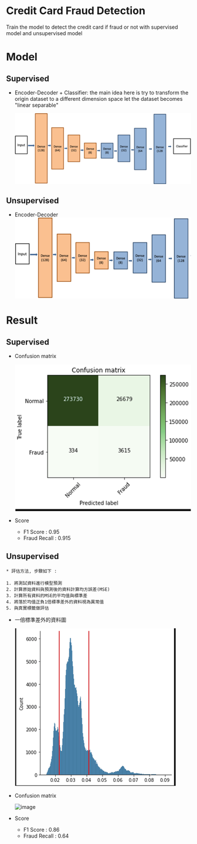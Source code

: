 
# Credit Card Fraud Detection
  Train the model to detect the credit card if fraud or not with supervised model and unsupervised model

   
# Model
  ## Supervised 
  * Encoder-Decoder  + Classifier:
    the main idea here is try to transform the origin dataset to a different dimension space let the dataset becomes "linear separable"

    ![image](https://github.com/ChingHuanChiu/Credit-Card-Fraud-Detection/blob/master/img/model.png)
  
  ## Unsupervised
  * Encoder-Decoder
    ![image](https://github.com/ChingHuanChiu/Credit-Card-Fraud-Detection/blob/master/img/unsupervised_model.png)
  
# Result
  ## Supervised
  * Confusion matrix

    ![image](https://github.com/ChingHuanChiu/Credit-Card-Fraud-Detection/blob/master/img/supervised_cnf_matrix.png)

  * Score

    * F1 Score : 0.95
    * Fraud Recall : 0.915
  
  ## Unsupervised
    * 評估方法, 步驟如下 : 

    1. 將測試資料進行模型預測
    2. 計算原始資料與預測後的資料計算均方誤差(MSE)
    3. 計算所有資料的MSE的平均值與標準差
    4. 將落於均值正負1倍標準差外的資料視為異常值
    5. 與真實標籤做評估
  
  * 一倍標準差外的資料圖

    ![image](https://github.com/ChingHuanChiu/Credit-Card-Fraud-Detection/blob/master/img/unsupervised_1std.png)


  * Confusion matrix

    ![image](https://github.com/ChingHuanChiu/Credit-Card-Fraud-Detection/blob/master/img/unsupervised_cnf_matrix.png)

  * Score

    * F1 Score : 0.86
    * Fraud Recall : 0.64
 

    